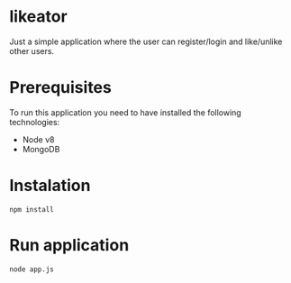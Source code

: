
# likeator
Just a simple application where the user can register/login and like/unlike other users.

# Prerequisites
To run this application you need to have installed the following technologies:
- Node v8
- MongoDB

# Instalation
```
npm install
```
# Run application

```
node app.js
```
